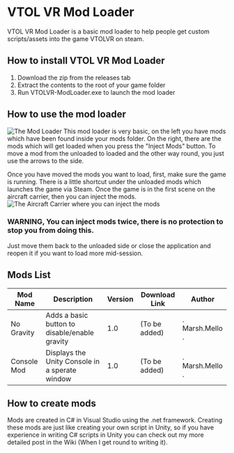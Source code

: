# VTOL VR Mod Loader
VTOL VR Mod Loader is a basic mod loader to help people get custom scripts/assets into the game VTOLVR on steam. 

## How to install VTOL VR Mod Loader

 1. Download the zip from the releases tab
 2. Extract the contents to the root of your game folder
 3. Run VTOLVR-ModLoader.exe to launch the mod loader

## How to use the mod loader
![The Mod Loader](https://raw.githubusercontent.com/MarshMello0/VTOLVR-ModLoader/master/VTOLVR-ModLoader/Images/Mod%20Loader.PNG)
This mod loader is very basic, on the left you have mods which have been found inside your mods folder. On the right, there are the mods which will get loaded when you press the "Inject Mods" button. To move a mod from the unloaded to loaded and the other way round, you just use the arrows to the side.

Once you have moved the mods you want to load, first, make sure the game is running. There is a little shortcut under the unloaded mods which launches the game via Steam. Once the game is in the first scene on the aircraft carrier, then you can inject the mods.
![The Aircraft Carrier where you can inject the mods](https://raw.githubusercontent.com/MarshMello0/VTOLVR-ModLoader/master/VTOLVR-ModLoader/Images/VTOL%20VR%20Main%20Menu.PNG)

### WARNING, You can inject mods twice, there is no protection to stop you from doing this. 
Just move them back to the unloaded side or close the application and reopen it if you want to load more mid-session.

## Mods List
|Mod Name | Description|Version | Download Link | Author |
|--|--|--|--|--|
|No Gravity|Adds a basic button to disable/enable gravity|1.0 | (To be added)| . Marsh.Mello . |
|Console Mod|Displays the Unity Console in a sperate window|1.0 | (To be added)| . Marsh.Mello . |

## How to create mods

Mods are created in C# in Visual Studio using the .net framework. Creating these mods are just like creating your own script in Unity, so if you have experience in writing C# scripts in Unity you can check out my more detailed post in the Wiki (When I get round to writing it).

